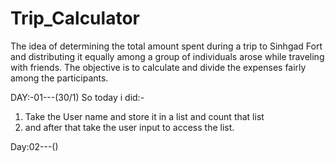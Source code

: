 # Trip_Calculator


The idea of determining the total amount spent during a trip to Sinhgad Fort and distributing it equally among a group of individuals arose while traveling with friends. The objective is to calculate and divide the expenses fairly among the participants.


DAY:-01---(30/1)
So today i did:-
1. Take the User name and store it in a list and count that list
2. and after that take the user input to access the list.

Day:02---()